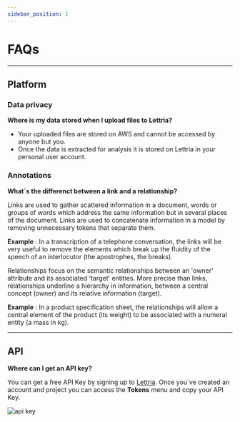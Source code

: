 ```yaml
---
sidebar_position: 1
---
```


# FAQs 

---

## Platform

### Data privacy

**Where is my data stored when I upload files to Lettria?**

- Your uploaded files are stored on AWS and cannot be accessed by anyone but you. 
- Once the data is extracted for analysis it is stored on Lettria in your personal user account.

### Annotations

**What`s the differenct between a link and a relationship?**

Links are used to gather scattered information in a document, words or groups of words which address the same information but in several places of the document. Links are used to concatenate information in a model by removing unnecessary tokens that separate them.

**Example** : In a transcription of a telephone conversation, the links will be very useful to remove the elements which break up the fluidity of the speech of an interlocutor (the apostrophes, the breaks).

Relationships  focus on the semantic relationships between an 'owner' attribute and its associated 'target' entities. More precise than links,  relationships underline a hierarchy in information, between a central concept (owner) and its relative information (target).

**Example** : In a product specification sheet, the relationships will allow a central element of the product (its weight) to be associated with a numeral entity (a mass in kg).

---

## API
**Where can I get an API key?**

You can get a free API Key by signing up to [Lettria](https://app.lettria.com/). Once you`ve created an account and project you can access the **Tokens** menu and copy your API Key. 

![api key](/img/api_key-platform.png)


